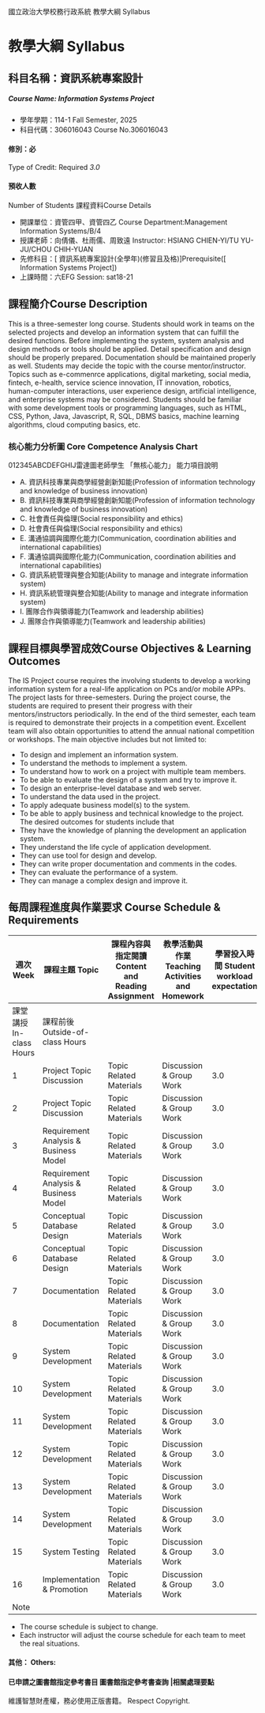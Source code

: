 國立政治大學校務行政系統 教學大綱 Syllabus
# 教學大綱 Syllabus
##  科目名稱：資訊系統專案設計 
#####  Course Name: Information Systems Project
  * 學年學期：114-1 Fall Semester, 2025 
  * 科目代碼：306016043 Course No.306016043
#### 修別：必
Type of Credit: Required 
_3.0_
#### 預收人數
Number of Students
課程資料Course Details
  * 開課單位：資管四甲、資管四乙 Course Department:Management Information Systems/B/4 
  * 授課老師：向倩儀、杜雨儒、周致遠 Instructor: HSIANG CHIEN-YI/TU YU-JU/CHOU CHIH-YUAN 
  * 先修科目：[ 資訊系統專案設計(全學年)(修習且及格)]Prerequisite([ Information Systems Project])
  * 上課時間：六EFG Session: sat18-21
##  課程簡介Course Description
This is a three-semester long course. Students should work in teams on the selected projects and develop an information system that can fulfill the desired functions. Before implementing the system, system analysis and design methods or tools should be applied. Detail specification and design should be properly prepared. Documentation should be maintained properly as well. 
Students may decide the topic with the course mentor/instructor. Topics such as e-commenrce applications, digital marketing, social media, fintech, e-health, service science innovation, IT innovation, robotics, human-computer interactions, user experience design, artificial intelligence, and enterprise systems may be considered. Students should be familiar with some development tools or programming languages, such as HTML, CSS, Python, Java, Javascript, R, SQL, DBMS basics, machine learning algorithms, cloud computing basics, etc.
###  核心能力分析圖 Core Competence Analysis Chart
012345ABCDEFGHIJ雷達圖老師學生
「無核心能力」 
能力項目說明
  * A. 資訊科技專業與商學經營創新知能(Profession of information technology and knowledge of business innovation)
  * B. 資訊科技專業與商學經營創新知能(Profession of information technology and knowledge of business innovation)
  * C. 社會責任與倫理(Social responsibility and ethics)
  * D. 社會責任與倫理(Social responsibility and ethics)
  * E. 溝通協調與國際化能力(Communication, coordination abilities and international capabilities)
  * F. 溝通協調與國際化能力(Communication, coordination abilities and international capabilities)
  * G. 資訊系統管理與整合知能(Ability to manage and integrate information system)
  * H. 資訊系統管理與整合知能(Ability to manage and integrate information system)
  * I. 團隊合作與領導能力(Teamwork and leadership abilities)
  * J. 團隊合作與領導能力(Teamwork and leadership abilities)
##  課程目標與學習成效Course Objectives & Learning Outcomes 
The IS Project course requires the involving students to develop a working information system for a real-life application on PCs and/or mobile APPs. The project lasts for three-semesters. During the project course, the students are required to present their progress with their mentors/instructors periodically. In the end of the third semester, each team is required to demonstrate their projects in a competition event. Excellent team will also obtain opportunities to attend the annual national competition or workshops.
The main objective includes but not limited to:
  * To design and implement an information system.
  * To understand the methods to implement a system.
  * To understand how to work on a project with multiple team members.
  * To be able to evaluate the design of a system and try to improve it.
  * To design an enterprise-level database and web server.
  * To understand the data used in the project.
  * To apply adequate business model(s) to the system.
  * To be able to apply business and technical knowledge to the project.
The desired outcomes for students include that
  * They have the knowledge of planning the development an application system.
  * They understand the life cycle of application development.
  * They can use tool for design and develop.
  * They can write proper documentation and comments in the codes.
  * They can evaluate the performance of a system.
  * They can manage a complex design and improve it.
##  每周課程進度與作業要求 Course Schedule & Requirements
週次 Week |  課程主題 Topic |  課程內容與指定閱讀 Content and Reading Assignment |  教學活動與作業 Teaching Activities and Homework |  學習投入時間 Student workload expectation  
---|---|---|---|---  
課堂講授 In-class Hours |  課程前後 Outside-of-class Hours  
1 | Project Topic Discussion | Topic Related Materials | Discussion & Group Work | 3.0 | 6.0  
2 | Project Topic Discussion | Topic Related Materials | Discussion & Group Work | 3.0 | 6.0  
3 | Requirement Analysis & Business Model | Topic Related Materials | Discussion & Group Work | 3.0 | 6.0  
4 | Requirement Analysis & Business Model | Topic Related Materials | Discussion & Group Work | 3.0 | 6.0  
5 | Conceptual Database Design | Topic Related Materials | Discussion & Group Work | 3.0 | 6.0  
6 | Conceptual Database Design | Topic Related Materials | Discussion & Group Work | 3.0 | 6.0  
7 | Documentation | Topic Related Materials | Discussion & Group Work | 3.0 | 6.0  
8 | Documentation | Topic Related Materials | Discussion & Group Work | 3.0 | 6.0  
9 | System Development | Topic Related Materials | Discussion & Group Work | 3.0 | 6.0  
10 | System Development | Topic Related Materials | Discussion & Group Work | 3.0 | 6.0  
11 | System Development | Topic Related Materials | Discussion & Group Work | 3.0 | 6.0  
12 | System Development | Topic Related Materials | Discussion & Group Work | 3.0 | 6.0  
13 | System Development | Topic Related Materials | Discussion & Group Work | 3.0 | 6.0  
14 | System Development | Topic Related Materials | Discussion & Group Work | 3.0 | 6.0  
15 | System Testing | Topic Related Materials | Discussion & Group Work | 3.0 | 6.0  
16 | Implementation & Promotion | Topic Related Materials | Discussion & Group Work | 3.0 | 6.0  
Note | 
  * The course schedule is subject to change.
  * Each instructor will adjust the course schedule for each team to meet the real situations.
####  其他： Others:
####  已申請之圖書館指定參考書目  圖書館指定參考書查詢 |相關處理要點
維護智慧財產權，務必使用正版書籍。 Respect Copyright.